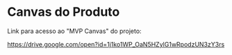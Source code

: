 # Canvas do Produto

Link para acesso ao "MVP Canvas" do projeto:

https://drive.google.com/open?id=1j1ko1WP_OaN5HZylG1wRpodzUN3zY3rs

